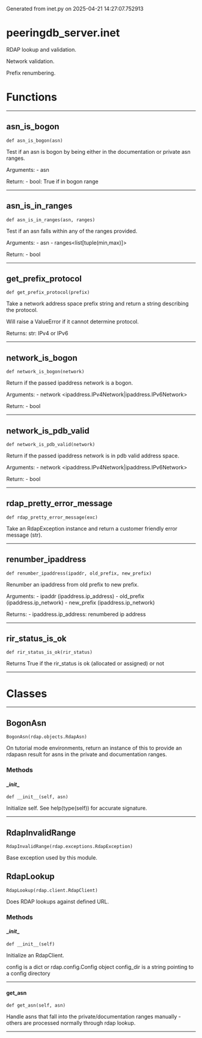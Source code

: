 Generated from inet.py on 2025-04-21 14:27:07.752913

# peeringdb_server.inet

RDAP lookup and validation.

Network validation.

Prefix renumbering.

# Functions
---

## asn_is_bogon
`def asn_is_bogon(asn)`

Test if an asn is bogon by being either in the documentation
or private asn ranges.

Arguments:
    - asn<int>

Return:
    - bool: True if in bogon range

---
## asn_is_in_ranges
`def asn_is_in_ranges(asn, ranges)`

Test if an asn falls within any of the ranges provided.

Arguments:
    - asn<int>
    - ranges<list[tuple(min,max)]>

Return:
    - bool

---
## get_prefix_protocol
`def get_prefix_protocol(prefix)`

Take a network address space prefix string and return
a string describing the protocol.

Will raise a ValueError if it cannot determine protocol.

Returns:
    str: IPv4 or IPv6

---
## network_is_bogon
`def network_is_bogon(network)`

Return if the passed ipaddress network is a bogon.

Arguments:
    - network <ipaddress.IPv4Network|ipaddress.IPv6Network>

Return:
    - bool

---
## network_is_pdb_valid
`def network_is_pdb_valid(network)`

Return if the passed ipaddress network is in pdb valid
address space.

Arguments:
    - network <ipaddress.IPv4Network|ipaddress.IPv6Network>

Return:
    - bool

---
## rdap_pretty_error_message
`def rdap_pretty_error_message(exc)`

Take an RdapException instance and return a customer friendly
error message (str).

---
## renumber_ipaddress
`def renumber_ipaddress(ipaddr, old_prefix, new_prefix)`

Renumber an ipaddress from old prefix to new prefix.

Arguments:
    - ipaddr (ipaddress.ip_address)
    - old_prefix (ipaddress.ip_network)
    - new_prefix (ipaddress.ip_network)

Returns:
    - ipaddress.ip_address: renumbered ip address

---
## rir_status_is_ok
`def rir_status_is_ok(rir_status)`

Returns True if the rir_status is ok (allocated or assigned) or not

---
# Classes
---

## BogonAsn

```
BogonAsn(rdap.objects.RdapAsn)
```

On tutorial mode environments, return an instance
of this to provide an rdapasn result for asns in the
private and documentation ranges.


### Methods

#### \__init__
`def __init__(self, asn)`

Initialize self.  See help(type(self)) for accurate signature.

---

## RdapInvalidRange

```
RdapInvalidRange(rdap.exceptions.RdapException)
```

Base exception used by this module.


## RdapLookup

```
RdapLookup(rdap.client.RdapClient)
```

Does RDAP lookups against defined URL.


### Methods

#### \__init__
`def __init__(self)`

Initialize an RdapClient.

config is a dict or rdap.config.Config object
config_dir is a string pointing to a config directory

---
#### get_asn
`def get_asn(self, asn)`

Handle asns that fall into the private/documentation ranges
manually - others are processed normally through rdap lookup.

---
